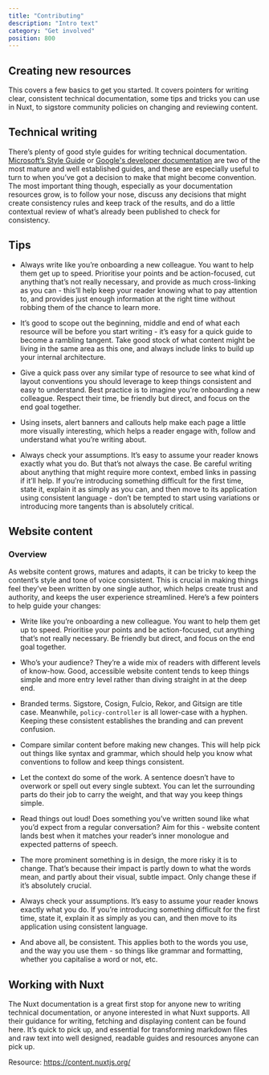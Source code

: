 ```yaml
---
title: "Contributing"
description: "Intro text"
category: "Get involved"
position: 800
---
```


## Creating new resources

This covers a few basics to get you started. It covers pointers for writing clear, consistent technical documentation, some tips and tricks you can use in Nuxt, to sigstore community policies on changing and reviewing content.

## Technical writing

There’s plenty of good style guides for writing technical documentation. [Microsoft’s Style Guide](https://docs.microsoft.com/en-us/style-guide/welcome/) or [Google's developer documentation](https://developers.google.com/style) are two of the most mature and well established guides, and these are especially useful to turn to when you’ve got a decision to make that might become convention. The most important thing though, especially as your documentation resources grow, is to follow your nose, discuss any decisions that might create consistency rules and keep track of the results, and do a little contextual review of what’s already been published to check for consistency.

## Tips

- Always write like you’re onboarding a new colleague. You want to help them get up to speed. Prioritise your points and be action-focused, cut anything that’s not really necessary, and provide as much cross-linking as you can - this’ll help keep your reader knowing what to pay attention to, and provides just enough information at the right time without robbing them of the chance to learn more.

- It’s good to scope out the beginning, middle and end of what each resource will be before you start writing - it’s easy for a quick guide to become a rambling tangent. Take good stock of what content might be living in the same area as this one, and always include links to build up your internal architecture.

- Give a quick pass over any similar type of resource to see what kind of layout conventions you should leverage to keep things consistent and easy to understand. Best practice is to imagine you’re onboarding a new colleague. Respect their time, be friendly but direct, and focus on the end goal together.

- Using insets, alert banners and callouts help make each page a little more visually interesting, which helps a reader engage with, follow and understand what you’re writing about.

- Always check your assumptions. It’s easy to assume your reader knows exactly what you do. But that’s not always the case. Be careful writing about anything that might require more context, embed links in passing if it’ll help. If you’re introducing something difficult for the first time, state it, explain it as simply as you can, and then move to its application using consistent language - don’t be tempted to start using variations or introducing more tangents than is absolutely critical.

## Website content

### Overview

As website content grows, matures and adapts, it can be tricky to keep the content’s style and tone of voice consistent. This is crucial in making things feel they’ve been written by one single author, which helps create trust and authority, and keeps the user experience streamlined. Here’s a few pointers to help guide your changes:

- Write like you’re onboarding a new colleague. You want to help them get up to speed. Prioritise your points and be action-focused, cut anything that’s not really necessary. Be friendly but direct, and focus on the end goal together.

- Who’s your audience? They’re a wide mix of readers with different levels of know-how. Good, accessible website content tends to keep things simple and more entry level rather than diving straight in at the deep end.

- Branded terms. Sigstore, Cosign, Fulcio, Rekor, and Gitsign are title case. Meanwhile, `policy-controller` is all lower-case with a hyphen. Keeping these consistent establishes the branding and can prevent confusion.

- Compare similar content before making new changes. This will help pick out things like syntax and grammar, which should help you know what conventions to follow and keep things consistent.

- Let the context do some of the work. A sentence doesn’t have to overwork or spell out every single subtext. You can let the surrounding parts do their job to carry the weight, and that way you keep things simple.

- Read things out loud! Does something you’ve written sound like what you’d expect from a regular conversation? Aim for this - website content lands best when it matches your reader’s inner monologue and expected patterns of speech.

- The more prominent something is in design, the more risky it is to change. That’s because their impact is partly down to what the words mean, and partly about their visual, subtle impact. Only change these if it’s absolutely crucial.

- Always check your assumptions. It’s easy to assume your reader knows exactly what you do. If you’re introducing something difficult for the first time, state it, explain it as simply as you can, and then move to its application using consistent language.

- And above all, be consistent. This applies both to the words you use, and the way you use them - so things like grammar and formatting, whether you capitalise a word or not, etc.

## Working with Nuxt

The Nuxt documentation is a great first stop for anyone new to writing technical documentation, or anyone interested in what Nuxt supports. All their guidance for writing, fetching and displaying content can be found here. It’s quick to pick up, and essential for transforming markdown files and raw text into well designed, readable guides and resources anyone can pick up.

Resource: https://content.nuxtjs.org/
